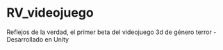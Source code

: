 # RV_videojuego
Reflejos de la verdad, el primer beta del videojuego 3d de género terror - Desarrollado en Unity
